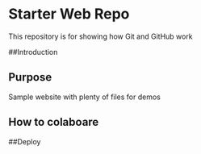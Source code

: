 # Starter Web Repo

This repository is for showing how Git and GitHub work

##Introduction



## Purpose

Sample website with plenty of files for demos


## How to colaboare

##Deploy